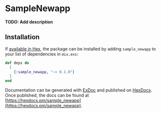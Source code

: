 # SampleNewapp

**TODO: Add description**

## Installation

If [available in Hex](https://hex.pm/docs/publish), the package can be installed
by adding `sample_newapp` to your list of dependencies in `mix.exs`:

```elixir
def deps do
  [
    {:sample_newapp, "~> 0.1.0"}
  ]
end
```

Documentation can be generated with [ExDoc](https://github.com/elixir-lang/ex_doc)
and published on [HexDocs](https://hexdocs.pm). Once published, the docs can
be found at [https://hexdocs.pm/sample_newapp](https://hexdocs.pm/sample_newapp).

